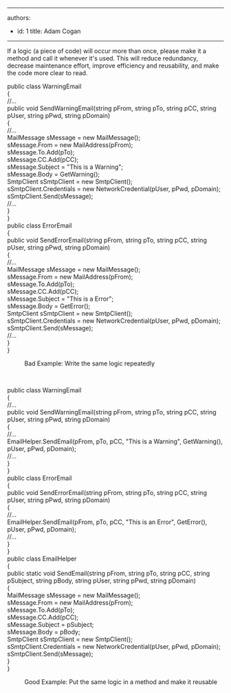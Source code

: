 

---
authors:
  - id: 1
    title: Adam Cogan
---




<span class='intro'> <p class="ssw15-rteElement-P">If a logic (a piece of code) will occur more than once, please make it a method and call it whenever it's used. This will reduce redundancy, decrease maintenance effort, improve efficiency and reusability, and make the code more clear to read.​​​​<br></p> </span>

<p class="ssw15-rteElement-CodeArea">public class WarningEmail<br>&#123;<br>//...<br>public void SendWarningEmail(string pFrom, string pTo, string pCC, string pUser, string pPwd, string pDomain)<br>&#123;<br>//...<br>MailMessage sMessage = new MailMessage();<br>sMessage.From = new MailAddress(pFrom);<br>sMessage.To.Add(pTo);<br>sMessage.CC.Add(pCC);<br>sMessage.Subject = &quot;This is a Warning&quot;;<br>sMessage.Body = GetWarning();<br>SmtpClient sSmtpClient = new SmtpClient();<br>sSmtpClient.Credentials = new NetworkCredential(pUser, pPwd, pDomain);<br>sSmtpClient.Send(sMessage);<br>//...<br>&#125;<br>&#125;<br>public class ErrorEmail<br>&#123;<br>public void SendErrorEmail(string pFrom, string pTo, string pCC, string pUser, string pPwd, string pDomain)<br>&#123;<br>//...<br>MailMessage sMessage = new MailMessage();<br>sMessage.From = new MailAddress(pFrom);<br>sMessage.To.Add(pTo);<br>sMessage.CC.Add(pCC);<br>sMessage.Subject = &quot;This is a Error&quot;;<br>sMessage.Body = GetError();<br>SmtpClient sSmtpClient = new SmtpClient();<br>sSmtpClient.Credentials = new NetworkCredential(pUser, pPwd, pDomain);<br>sSmtpClient.Send(sMessage);<br>//...<br>&#125;<br>&#125;<br></p><dd class="ssw15-rteElement-FigureBad">Bad Example&#58; Write the same logic repeatedly <br></dd><p>
   <br>
</p><p class="ssw15-rteElement-CodeArea">public class WarningEmail<br>&#123;<br>//...<br>public void SendWarningEmail(string pFrom, string pTo, string pCC, string pUser, string pPwd, string pDomain)<br>&#123;<br>//...<br>EmailHelper.SendEmail(pFrom, pTo, pCC, &quot;This is a Warning&quot;, GetWarning(), pUser, pPwd, pDomain);<br>//...<br>&#125;<br>&#125;<br>public class ErrorEmail<br>&#123;<br>public void SendErrorEmail(string pFrom, string pTo, string pCC, string pUser, string pPwd, string pDomain)<br>&#123;<br>//...<br>EmailHelper.SendEmail(pFrom, pTo, pCC, &quot;This is an Error&quot;, GetError(), pUser, pPwd, pDomain);<br>//...<br>&#125;<br>&#125;<br>public class EmailHelper<br>&#123; <br>public static void SendEmail(string pFrom, string pTo, string pCC, string pSubject, string pBody, string pUser, string pPwd, string pDomain)<br>&#123;<br>MailMessage sMessage = new MailMessage();<br>sMessage.From = new MailAddress(pFrom);<br>sMessage.To.Add(pTo);<br>sMessage.CC.Add(pCC);<br>sMessage.Subject = pSubject;<br>sMessage.Body = pBody;<br>SmtpClient sSmtpClient = new SmtpClient();<br>sSmtpClient.Credentials = new NetworkCredential(pUser, pPwd, pDomain);<br>sSmtpClient.Send(sMessage);<br>&#125; <br>&#125;<br></p><dd class="ssw15-rteElement-FigureGood">Good Example&#58; Put the same logic in a method and make it reusable​ <br></dd>


